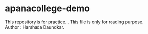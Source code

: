 # apanacollege-demo
This repository is for practice...
This file is only for reading purpose.
<br>
Author : Harshada Daundkar.

